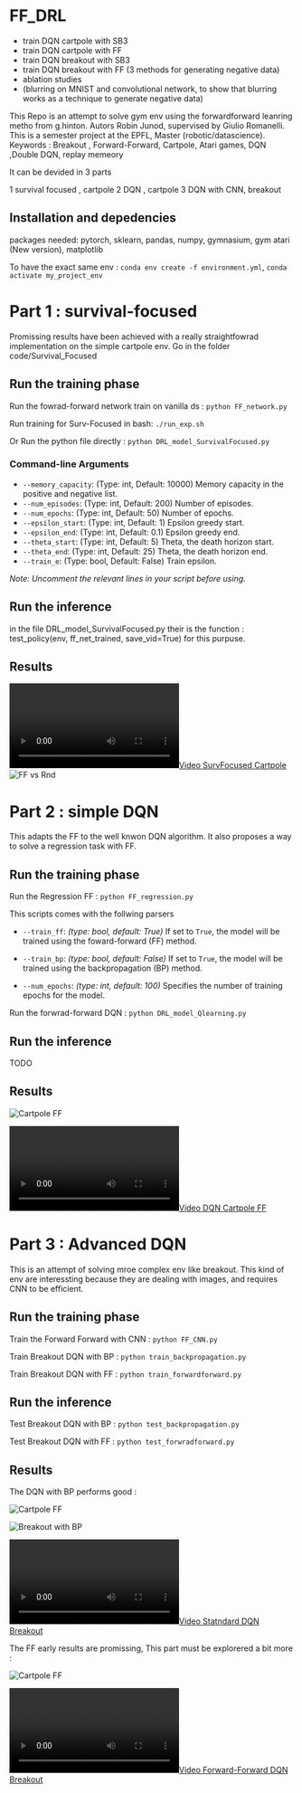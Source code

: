 # FF_DRL

- train DQN cartpole with SB3
- train DQN cartpole with FF
- train DQN breakout with SB3
- train DQN breakout with FF (3 methods for generating negative data)
- ablation studies
- (blurring on MNIST and convolutional network, to show that blurring works as a technique to generate negative data)


This Repo is an attempt to solve gym env using the forwardforward leanring metho from g.hinton. Autors Robin Junod, supervised by Giulio Romanelli. This is a semester project at the EPFL, Master (robotic/datascience). Keywords : Breakout , Forward-Forward, Cartpole, Atari games, DQN ,Double DQN, replay memeory

It can be devided in 3 parts

1 survival focused , cartpole 
2 DQN , cartpole 
3 DQN with CNN, breakout

## Installation and depedencies
packages needed: pytorch, sklearn, pandas, numpy, gymnasium, gym atari (New version), matplotlib

To have the exact same env : `conda env create -f environment.yml`, `conda activate my_project_env`


# Part 1 : survival-focused
Promissing results have been achieved with a really straightfowrad implementation on the simple cartpole env. Go in the folder code/Survival_Focused
## Run the training phase
Run the fowrad-forward network train on vanilla ds : `python FF_network.py`

Run training for Surv-Focused in bash: `./run_exp.sh`

Or Run the python file directly : `python DRL_model_SurvivalFocused.py`

### Command-line Arguments

- `--memory_capacity`: (Type: int, Default: 10000) Memory capacity in the positive and negative list.
- `--num_episodes`: (Type: int, Default: 200) Number of episodes.
- `--num_epochs`: (Type: int, Default: 50) Number of epochs.
- `--epsilon_start`: (Type: int, Default: 1) Epsilon greedy start.
- `--epsilon_end`: (Type: int, Default: 0.1) Epsilon greedy end.
- `--theta_start`: (Type: int, Default: 5) Theta, the death horizon start.
- `--theta_end`: (Type: int, Default: 25) Theta, the death horizon end.
- `--train_e`: (Type: bool, Default: False) Train epsilon.

*Note: Uncomment the relevant lines in your script before using.*

## Run the inference 
in the file DRL_model_SurvivalFocused.py their is the function : test_policy(env, ff_net_trained, save_vid=True) for this purpuse.

## Results
[![Video SurvFocused Cartpole](results/videos/survFocused.mp4)](results/videos/survFocused.mp4)
![FF vs Rnd](results/report/surv-focused_vs_rnd.png)


# Part 2 : simple DQN
This adapts the FF to the well knwon DQN algorithm. It also proposes a way to solve a regression task with FF.

## Run the training phase
Run the Regression FF : `python FF_regression.py`

This scripts comes with the follwing parsers
- `--train_ff`: *(type: bool, default: True)* If set to `True`, the model will be trained using the foward-forward (FF) method.

- `--train_bp`: *(type: bool, default: False)* If set to `True`, the model will be trained using the backpropagation (BP) method.

- `--num_epochs`: *(type: int, default: 100)* Specifies the number of training epochs for the model.

Run the forwrad-forward DQN : `python DRL_model_Qlearning.py`

## Run the inference 
TODO

## Results
![Cartpole FF](results/FF_Qlearning/10_training_DQL_results.png)

[![Video DQN Cartpole FF](results/videos/500steps.mp4)](results/videos/500steps.mp4)

# Part 3 : Advanced DQN
This is an attempt of solving mroe complex env like breakout. This kind of env are interessting because they are dealing with images, and requires CNN to be efficient. 

## Run the training phase
Train the Forward Forward with CNN : `python FF_CNN.py`

Train Breakout DQN with BP : `python train_backpropagation.py`

Train Breakout DQN with FF : `python train_forwardforward.py`


## Run the inference 
Test Breakout DQN with BP : `python test_backpropagation.py`

Test Breakout DQN with FF : `python test_forwradforward.py`
## Results
The DQN with BP performs good : 


![Cartpole FF](results/report/DQNvsRND_breakout.png)


![Breakout with BP](results/videos/gif_breakout.gif)


[![Video Statndard DQN Breakout](results/videos/DQN_breakout_bp.mp4)](results/videos/DQN_breakout_bp.mp4)




The FF early results are promissing, This part must be explorered a bit more :


![Cartpole FF](results/report/FF_DQN_Advanced_2ndFE.png)



[![Video Forward-Forward DQN Breakout](results/videos/FFDQN_breakout.mp4)](results/videos/FFDQN_breakout.mp4)